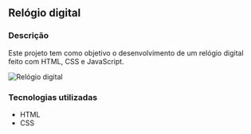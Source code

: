 ## Relógio digital 

### Descrição

Este projeto tem como objetivo o desenvolvimento de um relógio digital feito com HTML, CSS e JavaScript.

![Relógio digital](https://github.com/user-attachments/assets/e32525e6-b9fe-4ed7-9f2c-1af5f0459ac8)

### Tecnologias utilizadas

* HTML
* CSS
